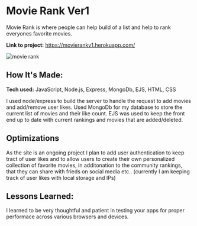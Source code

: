 # Movie Rank Ver1
Movie Rank is where people can help build of a list and help to rank everyones favorite movies.

**Link to project:** https://movierankv1.herokuapp.com/

![movie rank](https://images4.imagebam.com/69/b3/91/MEBTATL_o.png)

## How It's Made:

**Tech used:** JavaScript, Node.js, Express, MongoDb, EJS, HTML, CSS

I used node/express to build the server to handle the request to add movies and add/remove user likes. Used MongoDb for my database to store the current list of movies and their like count. EJS was used to keep the front end up to date with current rankings and movies that are added/deleted.

## Optimizations

As the site is an ongoing project I plan to add user authentication to keep tract of user likes and to allow users to create their own personalized collection of favorite movies, in additonation to the community rankings, that they can share with frieds on social media etc..
(currently I am keeping track of user likes with local storage and IPs)

## Lessons Learned:

I learned to be very thoughtful and patient in testing your apps for proper performace across various browsers and devices. 